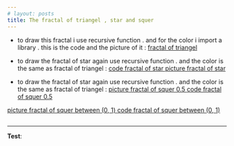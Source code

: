```yaml
---
# layout: posts
title: The fractal of triangel , star and squer
---
```



- to draw this fractal i use recursive function . and for the color i import a library . 
this is the code and the picture of it :
[fractal of triangel ](../assets/triangel_11zon.jpg)


- to draw the fractal of star again use recursive function . and the color is the same as fractal of triangel :
[code fractal of star ](../assets/codestar_11zon.jpg)
[picture fractal of star ](../assets/picturestar_11zon.jpg)


- to draw the fractal of star again use recursive function . and the color is the same as fractal of triangel :
[ picture fractal of squer 0.5 ]()
[ code fractal of squer 0.5 ](../assets/squer2_11zon.jpg)

[picture fractal of squer between (0, 1) ]()
[code fractal of squer between (0, 1) ](../assets/sqquer1_11zon.jpg)



![]()

---
**Test**: 
